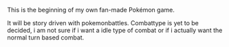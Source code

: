 This is the beginning of my own fan-made Pokémon game.


It will be story driven with pokemonbattles.
Combattype is yet to be decided, i am not sure if i want a idle type of combat or if i actually want the normal turn based combat.